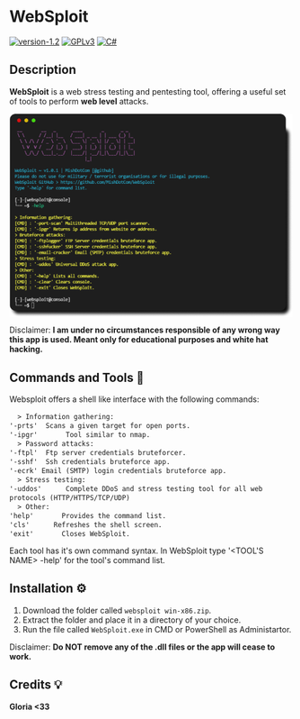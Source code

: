# WebSploit 
[![version-1.2](https://img.shields.io/badge/version-1.3-green)](https://github.com/MishDotCom/WebSploit/releases/tag/v1.3)
[![GPLv3](https://img.shields.io/badge/license-GPLv2-blue)](https://img.shields.io/badge/license-GPLv3-blue)
[![C#](https://img.shields.io/badge/language-csharp-red)](https://img.shields.io/badge/language-c#-red)

<h2>Description</h2>

**WebSploit** is a web stress testing and pentesting tool, offering a useful set of tools to perform **web level** attacks.

<p align="center">
<img align="center" src="img/wsss.png" width="900">
</p>

Disclaimer: **I am under no circumstances responsible of any wrong way this app is used. Meant only for educational purposes and white hat hacking.**

<h2>Commands and Tools 🧰</h2>

Websploit offers a shell like interface with the following commands:

```text
  > Information gathering:
'-prts'  Scans a given target for open ports.
'-ipgr'       Tool similar to nmap.
  > Password attacks:
'-ftpl'  Ftp server credentials bruteforcer.
'-sshf'  Ssh credentials bruteforce app.
'-ecrk' Email (SMTP) login credentials bruteforce app.
  > Stress testing:
'-uddos'      Complete DDoS and stress testing tool for all web protocols (HTTP/HTTPS/TCP/UDP)
  > Other:
'help'       Provides the command list.
'cls'      Refreshes the shell screen.
'exit'       Closes WebSploit.
```
Each tool has it's own command syntax. In WebSploit type '<TOOL'S NAME> -help' for the tool's command list.

## Installation ⚙️

1. Download the folder called <code>websploit win-x86.zip</code>.
2. Extract the folder and place it in a directory of your choice.
3. Run the file called <code>WebSploit.exe</code> in CMD or PowerShell as Administartor.

Disclaimer: **Do NOT remove any of the .dll files or the app will cease to work.**

## Credits 💡

**Gloria <33**

